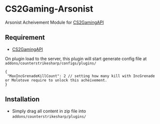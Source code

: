 # CS2Gaming-Arsonist
 Arsonist Acheivement Module for [CS2GamingAPI](https://github.com/oylsister/CS2GamingAPI/)

 ## Requirement
- [CS2GamingAPI](https://github.com/oylsister/CS2GamingAPI/)

 On plugin load to the server, this plugin will start generate config file at ``addons/counterstrikesharp/configs/plugins/``
 ```jsonc
{
  "MaxIncGrenadeKillCount": 2 // setting how many kill with IncGrenade or Molotove require to unlock this acheivement.
}
 ```

## Installation
- Simply drag all content in zip file into ``addons/counterstrikesharp/plugins/``

